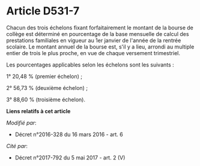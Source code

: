 # Article D531-7

Chacun des trois échelons fixant forfaitairement le montant de la bourse de collège est déterminé  en pourcentage de la base
mensuelle de calcul des prestations familiales en vigueur au 1er janvier de l'année de la rentrée scolaire. Le montant annuel
de la bourse est, s'il y a lieu, arrondi au multiple entier de trois le plus proche, en vue de chaque versement trimestriel.

Les pourcentages applicables selon les échelons sont les suivants  :

1° 20,48 % (premier échelon) ;

2° 56,73 % (deuxième échelon) ;

3° 88,60 % (troisième échelon).

**Liens relatifs à cet article**

_Modifié par_:

  - Décret n°2016-328 du 16 mars 2016 - art. 6

_Cité par_:

  - Décret n°2017-792 du 5 mai 2017 - art. 2 (V)
